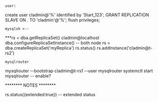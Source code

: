 	user:
create user cladmin@'%' identified by 'Start_123';
GRANT REPLICATION SLAVE ON *.* TO 'cladmin'@'%';
flush privileges;

	mysqlsh <--
***rs = dba.getReplicaSet()
cladmin@localhost
dba.configureReplicaSetInstance() -- both node
rs = dba.createReplicaSet('myReplica')
rs.status()
rs.addInstance('cladmin@t-rs2')


	mysqlrouter
mysqlrouter --bootstrap cladmin@t-rs1 --user mysqlrouter
systemctl start mysqlrouter -- enable?







******** NOTES ********

rs.status({extended:true})  -- extended status 